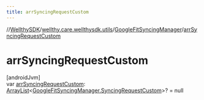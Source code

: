 ```yaml
---
title: arrSyncingRequestCustom
---
```

//[WellthySDK](../../../index.html)/[wellthy.care.wellthysdk.utils](../index.html)/[GoogleFitSyncingManager](index.html)/[arrSyncingRequestCustom](arr-syncing-request-custom.html)



# arrSyncingRequestCustom



[androidJvm]\
var [arrSyncingRequestCustom](arr-syncing-request-custom.html): [ArrayList](https://developer.android.com/reference/kotlin/java/util/ArrayList.html)&lt;[GoogleFitSyncingManager.SyncingRequestCustom](-syncing-request-custom/index.html)&gt;? = null




